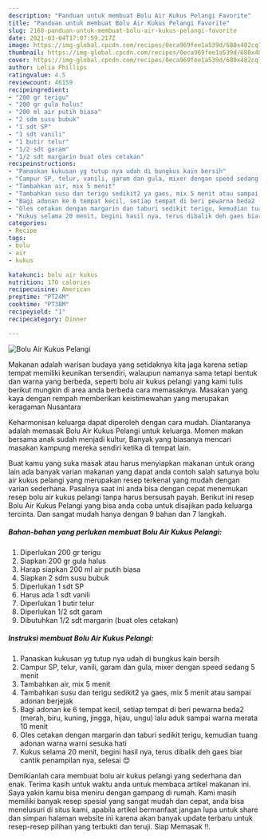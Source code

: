 ```yaml
---
description: "Panduan untuk membuat Bolu Air Kukus Pelangi Favorite"
title: "Panduan untuk membuat Bolu Air Kukus Pelangi Favorite"
slug: 2168-panduan-untuk-membuat-bolu-air-kukus-pelangi-favorite
date: 2021-03-04T17:07:59.217Z
image: https://img-global.cpcdn.com/recipes/0eca969fee1a539d/680x482cq70/bolu-air-kukus-pelangi-foto-resep-utama.jpg
thumbnail: https://img-global.cpcdn.com/recipes/0eca969fee1a539d/680x482cq70/bolu-air-kukus-pelangi-foto-resep-utama.jpg
cover: https://img-global.cpcdn.com/recipes/0eca969fee1a539d/680x482cq70/bolu-air-kukus-pelangi-foto-resep-utama.jpg
author: Lelia Phillips
ratingvalue: 4.5
reviewcount: 46159
recipeingredient:
- "200 gr terigu"
- "200 gr gula halus"
- "200 ml air putih biasa"
- "2 sdm susu bubuk"
- "1 sdt SP"
- "1 sdt vanili"
- "1 butir telur"
- "1/2 sdt garam"
- "1/2 sdt margarin buat oles cetakan"
recipeinstructions:
- "Panaskan kukusan yg tutup nya udah di bungkus kain bersih"
- "Campur SP, telur, vanili, garam dan gula, mixer dengan speed sedang 5 menit"
- "Tambahkan air, mix 5 menit"
- "Tambahkan susu dan terigu sedikit2 ya gaes, mix 5 menit atau sampai adonan berjejak"
- "Bagi adonan ke 6 tempat kecil, setiap tempat di beri pewarna beda2 (merah, biru, kuning, jingga, hijau, ungu) lalu aduk sampai warna merata 10 menit"
- "Oles cetakan dengan margarin dan taburi sedikit terigu, kemudian tuang adonan warna warni sesuka hati"
- "Kukus selama 20 menit, begini hasil nya, terus dibalik deh gaes biar cantik penampilan nya, selesai 😊"
categories:
- Recipe
tags:
- bolu
- air
- kukus

katakunci: bolu air kukus 
nutrition: 170 calories
recipecuisine: American
preptime: "PT24M"
cooktime: "PT38M"
recipeyield: "1"
recipecategory: Dinner

---
```



![Bolu Air Kukus Pelangi](https://img-global.cpcdn.com/recipes/0eca969fee1a539d/680x482cq70/bolu-air-kukus-pelangi-foto-resep-utama.jpg)

Makanan adalah warisan budaya yang setidaknya kita jaga karena setiap tempat memiliki keunikan tersendiri, walaupun namanya sama tetapi bentuk dan warna yang berbeda, seperti bolu air kukus pelangi yang kami tulis berikut mungkin di area anda berbeda cara memasaknya. Masakan yang kaya dengan rempah memberikan keistimewahan yang merupakan keragaman Nusantara



Keharmonisan keluarga dapat diperoleh dengan cara mudah. Diantaranya adalah memasak Bolu Air Kukus Pelangi untuk keluarga. Momen makan bersama anak sudah menjadi kultur, Banyak yang biasanya mencari masakan kampung mereka sendiri ketika di tempat lain.

Buat kamu yang suka masak atau harus menyiapkan makanan untuk orang lain ada banyak varian makanan yang dapat anda contoh salah satunya bolu air kukus pelangi yang merupakan resep terkenal yang mudah dengan varian sederhana. Pasalnya saat ini anda bisa dengan cepat menemukan resep bolu air kukus pelangi tanpa harus bersusah payah.
Berikut ini resep Bolu Air Kukus Pelangi yang bisa anda coba untuk disajikan pada keluarga tercinta. Dan sangat mudah hanya dengan 9 bahan dan 7 langkah.


<!--inarticleads1-->

##### Bahan-bahan yang perlukan membuat Bolu Air Kukus Pelangi:

1. Diperlukan 200 gr terigu
1. Siapkan 200 gr gula halus
1. Harap siapkan 200 ml air putih biasa
1. Siapkan 2 sdm susu bubuk
1. Diperlukan 1 sdt SP
1. Harus ada 1 sdt vanili
1. Diperlukan 1 butir telur
1. Diperlukan 1/2 sdt garam
1. Dibutuhkan 1/2 sdt margarin (buat oles cetakan)




<!--inarticleads2-->

##### Instruksi membuat  Bolu Air Kukus Pelangi:

1. Panaskan kukusan yg tutup nya udah di bungkus kain bersih
1. Campur SP, telur, vanili, garam dan gula, mixer dengan speed sedang 5 menit
1. Tambahkan air, mix 5 menit
1. Tambahkan susu dan terigu sedikit2 ya gaes, mix 5 menit atau sampai adonan berjejak
1. Bagi adonan ke 6 tempat kecil, setiap tempat di beri pewarna beda2 (merah, biru, kuning, jingga, hijau, ungu) lalu aduk sampai warna merata 10 menit
1. Oles cetakan dengan margarin dan taburi sedikit terigu, kemudian tuang adonan warna warni sesuka hati
1. Kukus selama 20 menit, begini hasil nya, terus dibalik deh gaes biar cantik penampilan nya, selesai 😊




Demikianlah cara membuat bolu air kukus pelangi yang sederhana dan enak. Terima kasih untuk waktu anda untuk membaca artikel makanan ini. Saya yakin kamu bisa meniru dengan gampang di rumah. Kami masih memiliki banyak resep spesial yang sangat mudah dan cepat, anda bisa menelusuri di situs kami, apabila artikel bermanfaat jangan lupa untuk share dan simpan halaman website ini karena akan banyak update terbaru untuk resep-resep pilihan yang terbukti dan teruji. Siap Memasak !!. 
